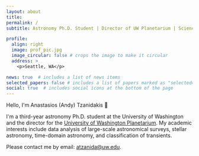 ```yaml
---
layout: about
title: 
permalink: /
subtitle: Astronomy Ph.D. Student | Director of UW Planetarium | Science Communicator

profile:
  align: right
  image: prof_pic.jpg
  image_circular: false # crops the image to make it circular
  address: >
    <p>Seattle, WA</p>

news: true  # includes a list of news items
selected_papers: false # includes a list of papers marked as "selected={true}"
social: true  # includes social icons at the bottom of the page
---
```

Hello, I'm Anastasios (Andy) Tzanidakis 👋 

I'm a third-year astronomy Ph.D. student at the University of Washington and the director for the [University of Washington Planetarium](https://astro.washington.edu/uw-planetarium). 
My academic interests include data analysis of large-scale astronomical surveys,  stellar astronomy, time-domain astronomy, and classification of transients.

Please contact me by email: [atzanida@uw.edu](mailto:atzanida@uw.edu).